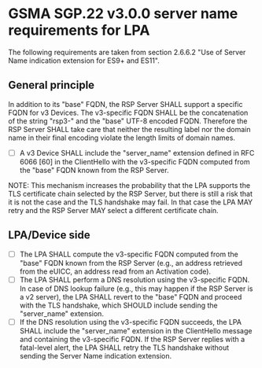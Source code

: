 # GSMA SGP.22 v3.0.0 server name requirements for LPA

The following requirements are taken from section 2.6.6.2 "Use of Server Name
indication extension for ES9+ and ES11".

## General principle

In addition to its "base" FQDN, the RSP Server SHALL support a specific FQDN for
v3 Devices. The v3-specific FQDN SHALL be the concatenation of the string
"rsp3-" and the "base" UTF-8 encoded FQDN. Therefore the RSP Server SHALL take
care that neither the resulting label nor the domain name in their final
encoding violate the length limits of domain names.

- [ ] A v3 Device SHALL include the "server_name" extension defined in RFC 6066
  [60] in the ClientHello with the v3-specific FQDN computed from the "base"
  FQDN known from the RSP Server.

NOTE: This mechanism increases the probability that the LPA supports the TLS
certificate chain selected by the RSP Server, but there is still a risk that it
is not the case and the TLS handshake may fail. In that case the LPA MAY retry
and the RSP Server MAY select a different certificate chain.

## LPA/Device side

- [ ] The LPA SHALL compute the v3-specific FQDN computed from the "base" FQDN
  known from the RSP Server (e.g., an address retrieved from the eUICC, an
  address read from an Activation code).
- [ ] The LPA SHALL perform a DNS resolution using the v3-specific FQDN. In case
  of DNS lookup failure (e.g., this may happen if the RSP Server is a v2
  server), the LPA SHALL revert to the "base" FQDN and proceed with the TLS
  handshake, which SHOULD include sending the "server_name" extension.
- [ ] If the DNS resolution using the v3-specific FQDN succeeds, the LPA SHALL
  include the "server_name" extension in the ClientHello message and containing
  the v3-specific FQDN. If the RSP Server replies with a fatal-level alert, the
  LPA SHALL retry the TLS handshake without sending the Server Name indication
  extension.

